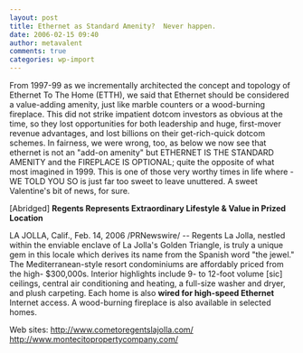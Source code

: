 ```yaml
---
layout: post
title: Ethernet as Standard Amenity?  Never happen.
date: 2006-02-15 09:40
author: metavalent
comments: true
categories: wp-import
---
```

From 1997-99 as we incrementally architected the concept and  topology of Ethernet To The Home (ETTH), we said that Ethernet should be considered a value-adding amenity, just like marble counters or a wood-burning fireplace.  This did not strike impatient dotcom investors as obvious at the time, so they lost opportunities for both leadership and huge, first-mover revenue advantages, and lost billions on their get-rich-quick dotcom schemes. In fairness, we were wrong, too, as below we now see that ethernet is not an "add-on amenity" but ETHERNET IS THE STANDARD AMENITY and the FIREPLACE IS OPTIONAL; quite the opposite of what most imagined in 1999.  This is one of those very worthy times in life where - WE TOLD YOU SO is just far too sweet to leave unuttered.  A sweet Valentine's bit of news, for sure.

[Abridged]
<b>Regents Represents Extraordinary Lifestyle &amp; Value in Prized Location</b>

LA JOLLA, Calif., Feb. 14, 2006 /PRNewswire/ -- Regents La Jolla, nestled within the enviable enclave of La Jolla's Golden Triangle, is truly a unique gem in this locale which derives its name from the Spanish word "the jewel."  The Mediterranean-style resort condominiums are affordably priced from the high- $300,000s. Interior highlights include 9- to 12-foot volume [sic] ceilings, central air conditioning and heating, a full-size washer and dryer, and plush carpeting. Each home is also <b>wired for high-speed Ethernet</b> Internet access. A wood-burning fireplace is also available in selected homes.

Web sites: http://www.cometoregentslajolla.com/ http://www.montecitopropertycompany.com/
